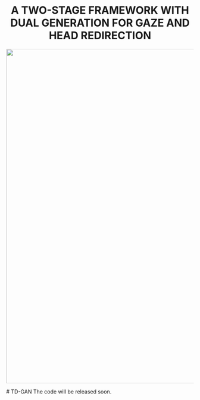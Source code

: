 <div align="center">

# A TWO-STAGE FRAMEWORK WITH DUAL GENERATION FOR GAZE AND HEAD REDIRECTION
</div>

<p align="center">
    <img src="./method.png"/ width="900">
</p>
# TD-GAN
The code will be released soon.
